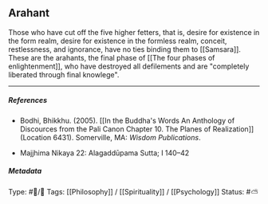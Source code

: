 ## Arahant  # 

Those who have cut off the five higher fetters, that is, desire for existence in the form realm, desire for existence in the formless realm, conceit, restlessness, and ignorance, have no ties binding them to [[Samsara]]. These are the arahants, the final phase of [[The four phases of enlightenment]], who have destroyed all defilements and are "completely liberated through final knowlege".

___

##### References

- Bodhi, Bhikkhu. (2005). [[In the Buddha's Words An Anthology of Discources from the Pali Canon Chapter 10. The Planes of Realization]]  (Location 6431). Somerville, MA: _Wisdom Publications_.

- Majjhima Nikaya 22: Alagaddūpama Sutta; I 140–42

##### Metadata
Type: #🔵/🔵 
Tags: [[Philosophy]] / [[Spirituality]] / [[Psychology]] 
Status: #⛅️ 